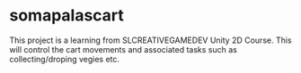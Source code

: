 # somapalascart
This project is a learning from SLCREATIVEGAMEDEV Unity 2D Course.
This will control the cart movements and associated tasks such as
collecting/droping vegies etc.
